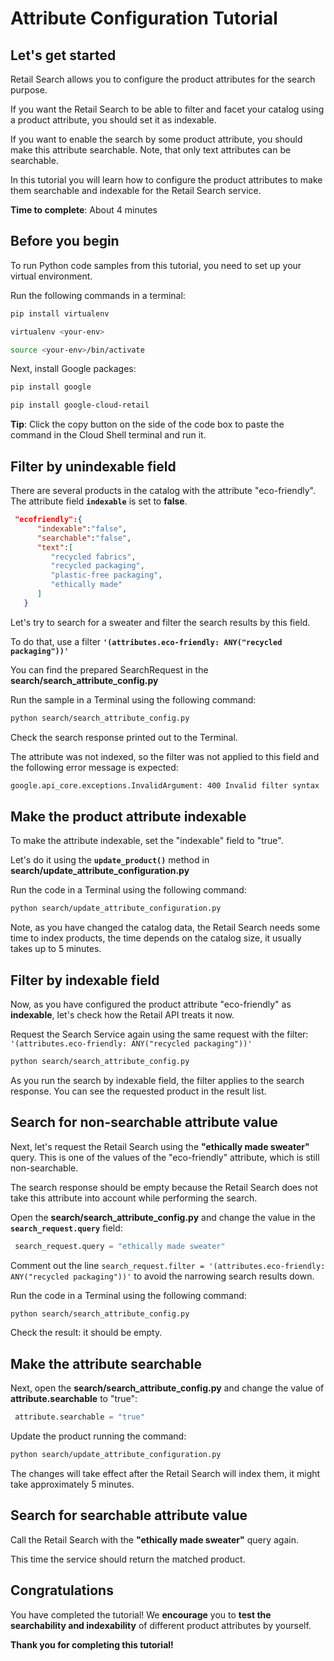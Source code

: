 # **Attribute Configuration Tutorial**

## Let's get started

Retail Search allows you to configure the product attributes for the search purpose. 

If you want the Retail Search to be able to filter and facet your catalog using a product attribute, you should set it as indexable.

If you want to enable the search by some product attribute, you should make this attribute searchable. Note, that only text attributes can be searchable.

In this tutorial you will learn how to configure the product attributes to make them searchable and indexable for the Retail Search service.

**Time to complete**: About 4 minutes

## Before you begin

To run Python code samples from this tutorial, you need to set up your virtual environment.

Run the following commands in a terminal:
```bash
pip install virtualenv
```
```bash
virtualenv <your-env>
```
```bash
source <your-env>/bin/activate
```
Next, install Google packages:
```bash
pip install google
```
```bash
pip install google-cloud-retail
```

**Tip**: Click the copy button on the side of the code box to paste the command in the Cloud Shell terminal and run it.

## Filter by unindexable field

There are several products in the catalog with the attribute "eco-friendly".  The attribute field **```indexable```** is set to **false**.

```json
 "ecofriendly":{
      "indexable":"false",
      "searchable":"false",
      "text":[
         "recycled fabrics",
         "recycled packaging",
         "plastic-free packaging",
         "ethically made"
      ]
   }
```

Let's try to search for a sweater and filter the search results by this field.

To do that, use a filter **```'(attributes.eco-friendly: ANY("recycled packaging"))'```**

You can find the prepared SearchRequest in the **search/search_attribute_config.py**

Run the sample in a Terminal using the following command:

```bash
python search/search_attribute_config.py
```
Check the search response printed out to the Terminal.

The attribute was not indexed, so the filter was not applied to this field and the following error message is expected:

```bash
google.api_core.exceptions.InvalidArgument: 400 Invalid filter syntax '(attributes.ecofriendly: ANY("recycled packaging"))'. Parsing filter failed with error: Unsupported field "attributes.ecofriendly" on ":" operator..
```
## Make the product attribute indexable

To make the attribute indexable, set the "indexable" field to "true". 

Let's do it using the **```update_product()```** method in **search/update_attribute_configuration.py**

Run the code in a Terminal using the following command:

```bash
python search/update_attribute_configuration.py
```
Note, as you have changed the catalog data, the Retail Search needs some time to index products,
the time depends on the catalog size, it usually takes up to 5 minutes.

## Filter by indexable field

Now, as you have configured the product attribute "eco-friendly" as **indexable**, let's check how the Retail API treats it now.

Request the Search Service again using the same request with the filter: ```'(attributes.eco-friendly: ANY("recycled packaging"))'```

```bash
python search/search_attribute_config.py
```

As you run the search by indexable field, the filter applies to the search response. You can see the requested product in the result list.

## Search for non-searchable attribute value

Next, let's request the Retail Search using the **"ethically made sweater"** query. This is one of the values of the "eco-friendly" attribute, which is still non-searchable.

The search response should be empty because the Retail Search does not take this attribute into account while performing the search.

Open the **search/search_attribute_config.py** and change the value in the **```search_request.query```** field:
```py
 search_request.query = "ethically made sweater"
```

Comment out the line ```search_request.filter = '(attributes.eco-friendly: ANY("recycled packaging"))'``` to avoid the narrowing search results down. 

Run the code in a Terminal using the following command:

```bash
python search/search_attribute_config.py
```
Check the result: it should be empty.

## Make the attribute searchable

Next, open the **search/search_attribute_config.py** and change the value of  **attribute.searchable** to "true":

```py
 attribute.searchable = "true"
```
Update the product running the command:

```bash
python search/update_attribute_configuration.py
```
The changes will take effect after the Retail Search will index them, it might take approximately 5 minutes.

## Search for searchable attribute value

Call the Retail Search  with the **"ethically made sweater"** query again.

This time the service should return the matched product. 

## Congratulations

<walkthrough-conclusion-trophy></walkthrough-conclusion-trophy>

You have completed the tutorial! We **encourage** you to **test the searchability and indexability** of different product attributes by yourself.

**Thank you for completing this tutorial!**